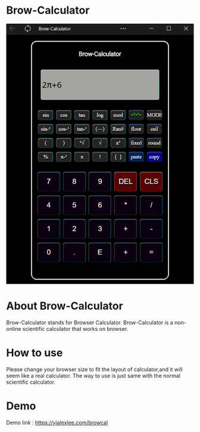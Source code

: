 # Brow-Calculator

![Alt text](sample.png?raw=true "Screenshot")

# About Brow-Calculator

Brow-Calculator stands for Browser Calculator. Brow-Calculator is a non-online scientific calculator that works on browser.

# How to use

Please change your browser size to fit the layout of calculator,and it will seem like a real calculator. The way to use is just same with the normal scientific calculator.

# Demo

Demo link : https://yialexlee.com/browcal
